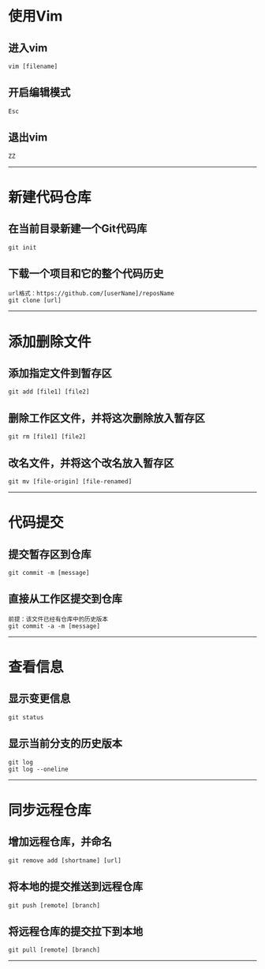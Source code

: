 # 使用Vim
## 进入vim  
    vim [filename]  
## 开启编辑模式  
    Esc  
## 退出vim  
    ZZ  
---
# 新建代码仓库
## 在当前目录新建一个Git代码库
    git init
## 下载一个项目和它的整个代码历史
    url格式：https://github.com/[userName]/reposName
    git clone [url]
---
# 添加删除文件
## 添加指定文件到暂存区
    git add [file1] [file2]
## 删除工作区文件，并将这次删除放入暂存区
    git rm [file1] [file2]
## 改名文件，并将这个改名放入暂存区
    git mv [file-origin] [file-renamed]
---
# 代码提交
## 提交暂存区到仓库
    git commit -m [message]
## 直接从工作区提交到仓库
    前提：该文件已经有仓库中的历史版本
    git commit -a -m [message]
---
# 查看信息
## 显示变更信息
    git status
## 显示当前分支的历史版本
    git log
    git log --oneline
---
# 同步远程仓库
## 增加远程仓库，并命名
    git remove add [shortname] [url]
## 将本地的提交推送到远程仓库
    git push [remote] [branch]
## 将远程仓库的提交拉下到本地
    git pull [remote] [branch]
---
